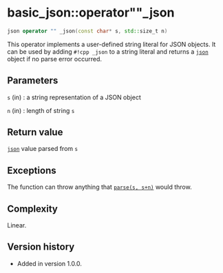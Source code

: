 # basic_json::operator""_json

```cpp
json operator "" _json(const char* s, std::size_t n)
```

This operator implements a user-defined string literal for JSON objects. It can be used by adding `#!cpp _json` to a
string literal and returns a [`json`](../json.md) object if no parse error occurred.

## Parameters

`s` (in)
:   a string representation of a JSON object

`n` (in)
:   length of string `s`

## Return value

[`json`](../json.md) value parsed from `s`

## Exceptions

The function can throw anything that [`parse(s, s+n)`](parse.md) would throw.

## Complexity

Linear.

## Version history

- Added in version 1.0.0.
